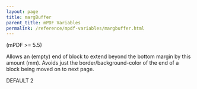 ```yaml
---
layout: page
title: margBuffer
parent_title: mPDF Variables
permalink: /reference/mpdf-variables/margbuffer.html
---
```


<div id="bpmbook" class="bpmbook" style="direction:ltr;">
<div class="topic_user_field">
<div id="U0">
<p>(mPDF &gt;= 5.5)</p>
<p>Allows an (empty) end of block to extend beyond the bottom margin by this amount (mm). Avoids just the border/background-color of the end of a block being moved on to next page.</p>
<p>DEFAULT 2</p>
</div>
</div>

